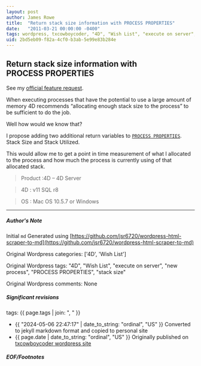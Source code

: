 ```yaml
---
layout: post
author: James Rowe
title:  "Return stack size information with PROCESS PROPERTIES"
date:   "2011-03-21 00:00:00 -0400"
tags: wordpress, txcowboycoder, "4D", "Wish List", "execute on server", "new process", "PROCESS PROPERTIES", "stack size"
uid: 2bd5eb09-f82a-4cf0-b3ab-5e99e83b284e
---
```



## Return stack size information with PROCESS PROPERTIES


See my [official feature request](http://forums.4d.fr/Post//5368969/1/).


When executing processes that have the potential to use a large amount of memory 4D recommends “allocating enough stack size to the process” to be sufficient to do the job.


Well how would we know that?


I propose adding two additional return variables to [`PROCESS PROPERTIES`](http://doc.4d.com/4Dv11.6/help/command/en/page336.html). Stack Size and Stack Utilized.


This would allow me to get a point in time measurement of what I allocated to the process and how much the process is currently using of that allocated stack.


>Product :4D – 4D Server  

 >4D : v11 SQL r8  

 >OS : Mac OS 10.5.7 or Windows




---

##### Author's Note

Initial `md` Generated using [https://github.com/jsr6720/wordpress-html-scraper-to-md](https://github.com/jsr6720/wordpress-html-scraper-to-md)

Original Wordpress categories: ['4D', 'Wish List']

Original Wordpress tags: "4D", "Wish List", "execute on server", "new process", "PROCESS PROPERTIES", "stack size"

Original Wordpress comments: None

##### Significant revisions

tags: {{ page.tags | join: ", " }} <!-- todo move this somewhere -->

- {{ "2024-05-06 22:47:17" | date_to_string: "ordinal", "US" }} Converted to jekyll markdown format and copied to personal site
- {{ page.date | date_to_string: "ordinal", "US" }} Originally published on [txcowboycoder wordpress site](https://txcowboycoder.wordpress.com/2011/03/21/return-stack-size-information-with-process-properties/)

##### EOF/Footnotes

